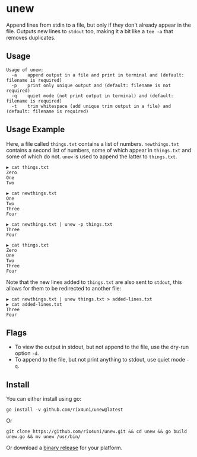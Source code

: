 # unew

Append lines from stdin to a file, but only if they don't already appear in the file.
Outputs new lines to `stdout` too, making it a bit like a `tee -a` that removes duplicates.

## Usage
```
Usage of unew:
  -a    append output in a file and print in terminal and (default: filename is required)
  -p    print only unique output and (default: filename is not required)
  -q    quiet mode (not print output in terminal) and (default: filename is required)
  -t    trim whitespace (add unique trim output in a file) and (default: filename is required)
```

## Usage Example

Here, a file called `things.txt` contains a list of numbers. `newthings.txt` contains a second
list of numbers, some of which appear in `things.txt` and some of which do not. `unew` is used
to append the latter to `things.txt`.


```
▶ cat things.txt
Zero
One
Two

▶ cat newthings.txt
One
Two
Three
Four

▶ cat newthings.txt | unew -p things.txt
Three
Four

▶ cat things.txt
Zero
One
Two
Three
Four

```

Note that the new lines added to `things.txt` are also sent to `stdout`, this allows for them to
be redirected to another file:

```
▶ cat newthings.txt | unew things.txt > added-lines.txt
▶ cat added-lines.txt
Three
Four
```

## Flags

- To view the output in stdout, but not append to the file, use the dry-run option `-d`.
- To append to the file, but not print anything to stdout, use quiet mode `-q`.

## Install

You can either install using go:

```
go install -v github.com/rix4uni/unew@latest
```

Or
```
git clone https://github.com/rix4uni/unew.git && cd unew && go build unew.go && mv unew /usr/bin/
```

Or download a [binary release](https://github.com/rix4uni/unew/releases) for your platform.
